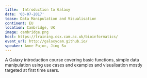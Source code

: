 ```yaml
---
title:  Introduction to Galaxy
date: '03-07-2017'
tease: Data Manipulation and Visualisation
continent: EU
location: Cambridge, UK
image: cambridge.png
host: https://training.csx.cam.ac.uk/bioinformatics/
event_url: http://galaxycam.github.io/
speaker: Anne Pajon, Jing Su
---
```


A Galaxy introduction course covering basic functions, simple data manipulation using use cases and examples and visualisation mostly targeted at first time users.